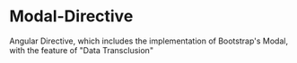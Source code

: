 # Modal-Directive
Angular Directive, which includes the  implementation of Bootstrap's Modal, with the  feature of "Data Transclusion"
